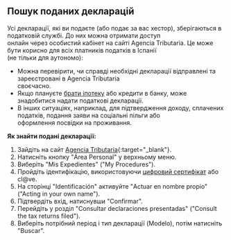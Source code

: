 ## Пошук поданих декларацій

Усі декларації, які ви подаєте (або подає за вас хестор), зберігаються в податковій службі. До них можна отримати
доступ  
онлайн через особистий кабінет на сайті Agencia Tributaria. Це може бути корисно для всіх платників податків в Іспанії  
(не тільки для аутономо):

- Можна перевірити, чи справді необхідні декларації відправлені та зареєстровані в Agencia Tributaria  
  своєчасно.
- Якщо плануєте [брати іпотеку](#отримання-іпотеки-в-іспанії-для-аутономо-мій-досвід-і-помилки) або кредити в банку,
  може знадобитися надати податкові декларації.
- В інших ситуаціях, наприклад, для підтвердження доходу, сплачених податків, подання заяви на соціальні пільги або  
  оформлення посвідки на проживання.

**Як знайти подані декларації:**

1. Зайдіть на сайт [Agencia Tributaria](https://sede.agenciatributaria.gob.es){:target="_blank"}.
2. Натисніть кнопку "Área Personal" у верхньому меню.
3. Виберіть "Mis Expedientes" ("My Procedures").
4. Пройдіть ідентифікацію, використовуючи [цифровий сертифікат](#оформлення-цифрового-сертифіката) або cl@ve.
5. На сторінці "Identificación" активуйте "Actuar en nombre propio" ("Acting in your own name").
6. Підтвердіть вхід, натиснувши "Confirmar".
7. Перейдіть у розділ "Consultar declaraciones presentadas" ("Consult the tax returns filed").
8. Виберіть потрібний період і тип декларації (Modelo), потім натисніть "Buscar".
